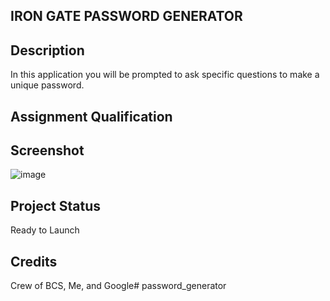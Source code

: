## IRON GATE PASSWORD GENERATOR

## Description 
In this application you will be prompted to ask specific questions to make a unique password.
 
## Assignment Qualification


  
  ## Screenshot
  ![image](https://user-images.githubusercontent.com/70359225/97784671-3a18fa00-1b6e-11eb-89ab-44737e1913d4.png)


## Project Status
Ready to Launch


## Credits

Crew of BCS, Me, and Google# password_generator
